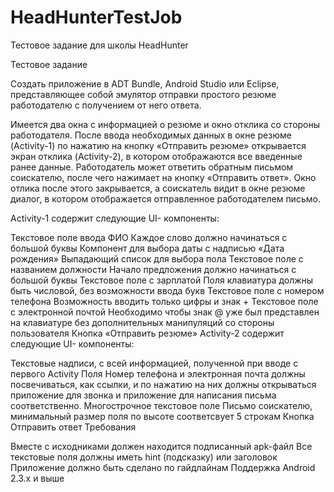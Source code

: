 HeadHunterTestJob
=================

Тестовое задание для школы HeadHunter


Тестовое задание

Создать приложение в ADT Bundle, Android Studio или Eclipse, представляющее собой эмулятор
отправки простого резюме работодателю с получением от него ответа.

Имеется два окна с информацией о резюме и окно отклика со стороны работодателя.
После ввода необходимых данных в окне резюме (Activity-1) по нажатию на кнопку «Отправить резюме»
открывается экран отклика (Activity-2), в котором отображаются все введенные ранее данные.
Работодатель может ответить обратным письмом соискателю, после чего нажимает на кнопку
«Отправить ответ». Окно отлика после этого закрывается, а соискатель видит в окне резюме диалог,
в котором отображается отправленное работодателем письмо.

Activity-1 содержит следующие UI- компоненты:

Текстовое поле ввода ФИО
Каждое слово должно начинаться с большой буквы
Компонент для выбора даты с надписью «Дата рождения»
Выпадающий список для выбора пола
Текстовое поле с названием должности
Начало предложения должно начинаться с большой буквы
Текстовое поле с зарплатой
Поля клавиатура должны быть числовой, без возможности ввода букв
Текстовое поле с номером телефона
Возможность вводить только цифры и знак +
Текстовое поле с электронной почтой
Необходимо чтобы знак @ уже был представлен на клавиатуре без дополнительных манипуляций со стороны
пользователя
Кнопка «Отправить резюме»
Activity-2 содержит следующие UI- компоненты:

Текстовые надписи, с всей информацией, полученной при вводе с первого Activity
Поля Номер телефона и электронная почта должны посвечиваться, как ссылки, и по нажатию на них должны
 открываться приложение для звонка и приложение для написания письма соответственно.
Многострочное текстовое поле Письмо соискателю, минимальный размер поля по высоте соответсвует 5 строкам
Кнопка Отправить ответ
Требования

 Вместе с исходниками должен находится подписанный apk-файл
 Все текстовые поля должны иметь hint (подсказку) или заголовок
 Приложение должно быть сделано по гайдлайнам
 Поддержка Android 2.3.x и выше
